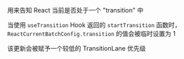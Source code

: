 用来告知 React 当前是否处于一个 "transition" 中

当使用 `useTransition` Hook 返回的 `startTransition` 函数时，`ReactCurrentBatchConfig.transition` 的值会被临时设置为 1

该更新会被赋予一个较低的 TransitionLane 优先级
